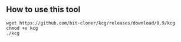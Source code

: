 ## How to use this tool



```
wget https://github.com/bit-cloner/kcg/releases/download/0.9/kcg
chmod +x kcg
./kcg
```
